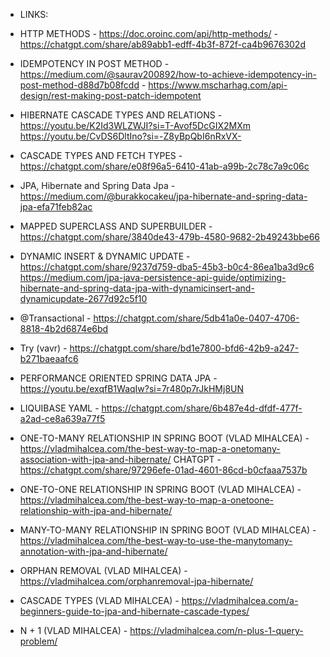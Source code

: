 - LINKS:

- HTTP METHODS - https://doc.oroinc.com/api/http-methods/
               - https://chatgpt.com/share/ab89abb1-edff-4b3f-872f-ca4b9676302d 

- IDEMPOTENCY IN POST METHOD - https://medium.com/@saurav200892/how-to-achieve-idempotency-in-post-method-d88d7b08fcdd
                             - https://www.mscharhag.com/api-design/rest-making-post-patch-idempotent

- HIBERNATE CASCADE TYPES AND RELATIONS - https://youtu.be/K2Id3WLZWJI?si=T-Avof5DcGIX2MXm
                                          https://youtu.be/CvDS6DltIno?si=-Z8yBpQbI6nRxVX-

- CASCADE TYPES AND FETCH TYPES - https://chatgpt.com/share/e08f96a5-6410-41ab-a99b-2c78c7a9c06c

- JPA, Hibernate and Spring Data Jpa - https://medium.com/@burakkocakeu/jpa-hibernate-and-spring-data-jpa-efa71feb82ac

- MAPPED SUPERCLASS AND SUPERBUILDER - https://chatgpt.com/share/3840de43-479b-4580-9682-2b49243bbe66

- DYNAMIC INSERT & DYNAMIC UPDATE - https://chatgpt.com/share/9237d759-dba5-45b3-b0c4-86ea1ba3d9c6
                                    https://medium.com/jpa-java-persistence-api-guide/optimizing-hibernate-and-spring-data-jpa-with-dynamicinsert-and-dynamicupdate-2677d92c5f10

- @Transactional - https://chatgpt.com/share/5db41a0e-0407-4706-8818-4b2d6874e6bd

- Try (vavr) - https://chatgpt.com/share/bd1e7800-bfd6-42b9-a247-b271baeaafc6

- PERFORMANCE ORIENTED SPRING DATA JPA - https://youtu.be/exqfB1WaqIw?si=7r480p7rJkHMj8UN

- LIQUIBASE YAML - https://chatgpt.com/share/6b487e4d-dfdf-477f-a2ad-ce8a639a77f5

- ONE-TO-MANY RELATIONSHIP IN SPRING BOOT (VLAD MIHALCEA) - https://vladmihalcea.com/the-best-way-to-map-a-onetomany-association-with-jpa-and-hibernate/
                                                  CHATGPT - https://chatgpt.com/share/97296efe-01ad-4601-86cd-b0cfaaa7537b

- ONE-TO-ONE RELATIONSHIP IN SPRING BOOT (VLAD MIHALCEA) - https://vladmihalcea.com/the-best-way-to-map-a-onetoone-relationship-with-jpa-and-hibernate/

- MANY-TO-MANY RELATIONSHIP IN SPRING BOOT (VLAD MIHALCEA) - https://vladmihalcea.com/the-best-way-to-use-the-manytomany-annotation-with-jpa-and-hibernate/

- ORPHAN REMOVAL (VLAD MIHALCEA) - https://vladmihalcea.com/orphanremoval-jpa-hibernate/

- CASCADE TYPES (VLAD MIHALCEA) - https://vladmihalcea.com/a-beginners-guide-to-jpa-and-hibernate-cascade-types/

- N + 1 (VLAD MIHALCEA) - https://vladmihalcea.com/n-plus-1-query-problem/